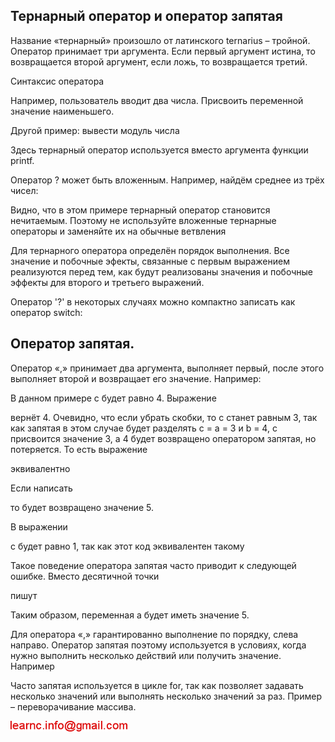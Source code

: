 ## Тернарный оператор и оператор запятая

Название «тернарный» произошло от латинского ternarius – тройной. Оператор принимает три  аргумента. Если первый аргумент истина, то 
возвращается второй аргумент, если ложь, то возвращается третий.

Синтаксис оператора

Например, пользователь вводит два числа. Присвоить переменной значение наименьшего.

Другой пример: вывести модуль числа

Здесь тернарный оператор используется вместо аргумента функции printf.

Оператор ? может быть вложенным. Например, найдём среднее из трёх чисел:

Видно, что в этом примере тернарный оператор становится нечитаемым. Поэтому не используйте вложенные тернарные операторы и заменяйте их на обычные ветвления



Для тернарного оператора определён порядок выполнения. Все значение и побочные эфекты, связанные с первым выражением реализуются перед тем, как будут реализованы значения и побочные эффекты для второго и третьего выражений.

Оператор '?' в некоторых случаях можно компактно записать как оператор switch:

## Оператор запятая.

Оператор «,» принимает два аргумента, выполняет первый, после этого выполняет второй и возвращает его значение. Например:

В данном примере c будет равно 4. Выражение

вернёт 4. Очевидно, что если убрать скобки, то c станет равным 3, так как запятая в этом случае будет разделять c = a = 3 и b = 4, с 
присвоится значение 3, а 4 будет возвращено оператором запятая, но потеряется. То есть выражение

эквивалентно

Если написать

то будет возвращено значение 5.

В выражении

с будет равно 1, так как этот код эквивалентен такому

Такое поведение оператора запятая часто приводит к следующей ошибке. Вместо десятичной точки

пишут

Таким образом, переменная a будет иметь значение 5.

Для оператора «,» гарантированно выполнение по порядку, слева направо. Оператор запятая поэтому используется в условиях, когда нужно выполнить несколько действий или получить значение. Например

Часто запятая используется в цикле for, так как позволяет задавать несколько значений или выполнять несколько значений за раз. Пример – переворачивание массива.

![mail.png](../images/mail.png)

